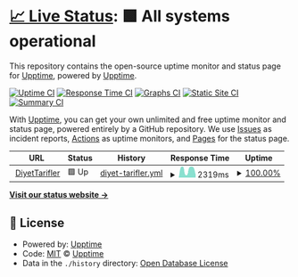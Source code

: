 # [📈 Live Status](https://demo.upptime.js.org): <!--live status--> **🟩 All systems operational**

This repository contains the open-source uptime monitor and status page for [Upptime](https://upptime.js.org), powered by [Upptime](https://github.com/upptime/upptime).

[![Uptime CI](https://github.com/akndore/diyetTariflerUp/workflows/Uptime%20CI/badge.svg)](https://github.com/akndore/diyetTariflerUp/actions?query=workflow%3A%22Uptime+CI%22)
[![Response Time CI](https://github.com/akndore/diyetTariflerUp/workflows/Response%20Time%20CI/badge.svg)](https://github.com/akndore/diyetTariflerUp/actions?query=workflow%3A%22Response+Time+CI%22)
[![Graphs CI](https://github.com/akndore/diyetTariflerUp/workflows/Graphs%20CI/badge.svg)](https://github.com/akndore/diyetTariflerUp/actions?query=workflow%3A%22Graphs+CI%22)
[![Static Site CI](https://github.com/akndore/diyetTariflerUp/workflows/Static%20Site%20CI/badge.svg)](https://github.com/akndore/diyetTariflerUp/actions?query=workflow%3A%22Static+Site+CI%22)
[![Summary CI](https://github.com/akndore/diyetTariflerUp/workflows/Summary%20CI/badge.svg)](https://github.com/akndore/diyetTariflerUp/actions?query=workflow%3A%22Summary+CI%22)

With [Upptime](https://upptime.js.org), you can get your own unlimited and free uptime monitor and status page, powered entirely by a GitHub repository. We use [Issues](https://github.com/upptime/upptime/issues) as incident reports, [Actions](https://github.com/akndore/diyetTariflerUp/actions) as uptime monitors, and [Pages](https://demo.upptime.js.org) for the status page.

<!--start: status pages-->
<!-- This summary is generated by Upptime (https://github.com/upptime/upptime) -->
<!-- Do not edit this manually, your changes will be overwritten -->
<!-- prettier-ignore -->
| URL | Status | History | Response Time | Uptime |
| --- | ------ | ------- | ------------- | ------ |
| <img alt="" src="https://favicons.githubusercontent.com/www.diyettarifler.net" height="13"> [DiyetTarifler](https://www.diyettarifler.net/) | 🟩 Up | [diyet-tarifler.yml](https://github.com/akndore/diyetTariflerUp/commits/HEAD/history/diyet-tarifler.yml) | <details><summary><img alt="Response time graph" src="./graphs/diyet-tarifler/response-time-week.png" height="20"> 2319ms</summary><br><a href="https://akndore.github.io/diyetTariflerUp/history/diyet-tarifler"><img alt="Response time 2161" src="https://img.shields.io/endpoint?url=https%3A%2F%2Fraw.githubusercontent.com%2Fakndore%2FdiyetTariflerUp%2FHEAD%2Fapi%2Fdiyet-tarifler%2Fresponse-time.json"></a><br><a href="https://akndore.github.io/diyetTariflerUp/history/diyet-tarifler"><img alt="24-hour response time 927" src="https://img.shields.io/endpoint?url=https%3A%2F%2Fraw.githubusercontent.com%2Fakndore%2FdiyetTariflerUp%2FHEAD%2Fapi%2Fdiyet-tarifler%2Fresponse-time-day.json"></a><br><a href="https://akndore.github.io/diyetTariflerUp/history/diyet-tarifler"><img alt="7-day response time 2319" src="https://img.shields.io/endpoint?url=https%3A%2F%2Fraw.githubusercontent.com%2Fakndore%2FdiyetTariflerUp%2FHEAD%2Fapi%2Fdiyet-tarifler%2Fresponse-time-week.json"></a><br><a href="https://akndore.github.io/diyetTariflerUp/history/diyet-tarifler"><img alt="30-day response time 2161" src="https://img.shields.io/endpoint?url=https%3A%2F%2Fraw.githubusercontent.com%2Fakndore%2FdiyetTariflerUp%2FHEAD%2Fapi%2Fdiyet-tarifler%2Fresponse-time-month.json"></a><br><a href="https://akndore.github.io/diyetTariflerUp/history/diyet-tarifler"><img alt="1-year response time 2161" src="https://img.shields.io/endpoint?url=https%3A%2F%2Fraw.githubusercontent.com%2Fakndore%2FdiyetTariflerUp%2FHEAD%2Fapi%2Fdiyet-tarifler%2Fresponse-time-year.json"></a></details> | <details><summary><a href="https://akndore.github.io/diyetTariflerUp/history/diyet-tarifler">100.00%</a></summary><a href="https://akndore.github.io/diyetTariflerUp/history/diyet-tarifler"><img alt="All-time uptime 99.93%" src="https://img.shields.io/endpoint?url=https%3A%2F%2Fraw.githubusercontent.com%2Fakndore%2FdiyetTariflerUp%2FHEAD%2Fapi%2Fdiyet-tarifler%2Fuptime.json"></a><br><a href="https://akndore.github.io/diyetTariflerUp/history/diyet-tarifler"><img alt="24-hour uptime 100.00%" src="https://img.shields.io/endpoint?url=https%3A%2F%2Fraw.githubusercontent.com%2Fakndore%2FdiyetTariflerUp%2FHEAD%2Fapi%2Fdiyet-tarifler%2Fuptime-day.json"></a><br><a href="https://akndore.github.io/diyetTariflerUp/history/diyet-tarifler"><img alt="7-day uptime 100.00%" src="https://img.shields.io/endpoint?url=https%3A%2F%2Fraw.githubusercontent.com%2Fakndore%2FdiyetTariflerUp%2FHEAD%2Fapi%2Fdiyet-tarifler%2Fuptime-week.json"></a><br><a href="https://akndore.github.io/diyetTariflerUp/history/diyet-tarifler"><img alt="30-day uptime 99.93%" src="https://img.shields.io/endpoint?url=https%3A%2F%2Fraw.githubusercontent.com%2Fakndore%2FdiyetTariflerUp%2FHEAD%2Fapi%2Fdiyet-tarifler%2Fuptime-month.json"></a><br><a href="https://akndore.github.io/diyetTariflerUp/history/diyet-tarifler"><img alt="1-year uptime 99.93%" src="https://img.shields.io/endpoint?url=https%3A%2F%2Fraw.githubusercontent.com%2Fakndore%2FdiyetTariflerUp%2FHEAD%2Fapi%2Fdiyet-tarifler%2Fuptime-year.json"></a></details>

<!--end: status pages-->

[**Visit our status website →**](https://demo.upptime.js.org)

## 📄 License

- Powered by: [Upptime](https://github.com/upptime/upptime)
- Code: [MIT](./LICENSE) © [Upptime](https://upptime.js.org)
- Data in the `./history` directory: [Open Database License](https://opendatacommons.org/licenses/odbl/1-0/)
